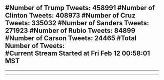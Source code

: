 #Number of Trump Tweets: 458991
#Number of Clinton Tweets: 408973
#Number of Cruz Tweets: 335032
#Number of Sanders Tweets: 271923
#Number of Rubio Tweets: 84899
#Number of Carson Tweets: 24465
#Total Number of Tweets:  
#Current Stream Started at Fri Feb 12 00:58:01 MST
---
---
---
